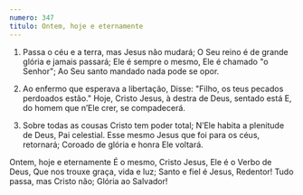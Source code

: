 ```yaml
---
numero: 347
titulo: Ontem, hoje e eternamente
---
```

1. Passa o céu e a terra, mas Jesus não mudará;
O Seu reino é de grande glória e jamais passará;
Ele é sempre o mesmo, Ele é chamado "o Senhor";
Ao Seu santo mandado nada pode se opor.

2. Ao enfermo que esperava a libertação,
Disse: "Filho, os teus pecados perdoados estão."
Hoje, Cristo Jesus, à destra de Deus, sentado está
E, do homem que n’Ele crer, se compadecerá.

3. Sobre todas as cousas Cristo tem poder total;
N’Ele habita a plenitude de Deus, Pai celestial.
Esse mesmo Jesus que foi para os céus, retornará;
Coroado de glória e honra Ele voltará.

Ontem, hoje e eternamente
É o mesmo, Cristo Jesus,
Ele é o Verbo de Deus,
Que nos trouxe graça, vida e luz;
Santo e fiel é Jesus, Redentor!
Tudo passa, mas Cristo não;
Glória ao Salvador!
